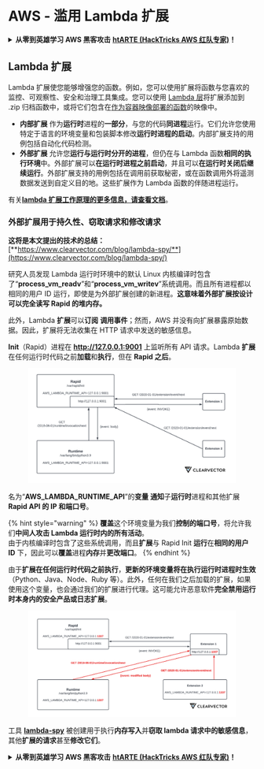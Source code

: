 # AWS - 滥用 Lambda 扩展

<details>

<summary><strong>从零到英雄学习 AWS 黑客攻击</strong> <a href="https://training.hacktricks.xyz/courses/arte"><strong>htARTE (HackTricks AWS 红队专家)</strong></a><strong>！</strong></summary>

支持 HackTricks 的其他方式：

* 如果您想在 **HackTricks** 中看到您的**公司广告**或**下载 HackTricks 的 PDF**，请查看[**订阅计划**](https://github.com/sponsors/carlospolop)！
* 获取[**官方 PEASS & HackTricks 商品**](https://peass.creator-spring.com)
* 发现[**PEASS 家族**](https://opensea.io/collection/the-peass-family)，我们独家的[**NFTs 集合**](https://opensea.io/collection/the-peass-family)
* **加入** 💬 [**Discord 群组**](https://discord.gg/hRep4RUj7f) 或 [**telegram 群组**](https://t.me/peass) 或在 **Twitter** 🐦 上**关注**我 [**@carlospolopm**](https://twitter.com/carlospolopm)**。**
* **通过向** [**HackTricks**](https://github.com/carlospolop/hacktricks) 和 [**HackTricks Cloud**](https://github.com/carlospolop/hacktricks-cloud) github 仓库提交 PR 来分享您的黑客技巧。

</details>

## Lambda 扩展

Lambda 扩展使您能够增强您的函数。例如，您可以使用扩展将函数与您喜欢的监控、可观察性、安全和治理工具集成。您可以使用 [Lambda 层](https://docs.aws.amazon.com/lambda/latest/dg/configuration-layers.html)将扩展添加到 .zip 归档函数中，或将它们包含在[作为容器映像部署的函数](https://aws.amazon.com/blogs/compute/working-with-lambda-layers-and-extensions-in-container-images/)的映像中。

* **内部扩展** 作为**运行时**进程的**一部分**，与您的代码**同进程**运行。它们允许您使用特定于语言的环境变量和包装脚本修改**运行时进程的启动**。内部扩展支持的用例包括自动化代码检测。
* **外部扩展** 允许您**运行与运行时分开的进程**，但仍在与 Lambda 函数**相同的执行环境**中。外部扩展可以**在运行时进程之前启动**，并且可以**在运行时关闭后继续运行**。外部扩展支持的用例包括在调用前获取秘密，或在函数调用外将遥测数据发送到自定义目的地。这些扩展作为 Lambda 函数的伴随进程运行。

有关[**lambda 扩展工作原理的更多信息，请查看文档**](https://docs.aws.amazon.com/lambda/latest/dg/runtimes-extensions-api.html)。

### 外部扩展用于持久性、窃取请求和修改请求

**这将是本文提出的技术的总结：** [**https://www.clearvector.com/blog/lambda-spy/**](https://www.clearvector.com/blog/lambda-spy/)

研究人员发现 Lambda 运行时环境中的默认 Linux 内核编译时包含了“**process_vm_readv**”和“**process_vm_writev**”系统调用。而且所有进程都以相同的用户 ID 运行，即使是为外部扩展创建的新进程。**这意味着外部扩展按设计可以完全读写 Rapid 的堆内存。**

此外，Lambda **扩展**可以**订阅** **调用事件**；然而，AWS 并没有向扩展暴露原始数据。因此，扩展将无法收集在 HTTP 请求中发送的敏感信息。

**Init**（Rapid）进程在 **http://127.0.0.1:9001** 上监听所有 API 请求。Lambda **扩展**在任何运行时代码之前**加载**和**执行**，但在 **Rapid 之后**。

<figure><img src="../../../../.gitbook/assets/image (90).png" alt=""><figcaption></figcaption></figure>

名为“**AWS_LAMBDA_RUNTIME_API**”的**变量** **通知**子**运行时**进程和其他扩展**Rapid API 的 IP 和端口号**。

{% hint style="warning" %}
**覆盖**这个环境变量为我们**控制的端口号**，将允许我们**中间人攻击 Lambda 运行时内的所有活动**。\
由于内核编译时包含了这些系统调用，而且**扩展**与 Rapid Init **运行**在**相同的用户 ID** 下，因此可以**覆盖**进程**内存**并**更改端口**。
{% endhint %}

由于**扩展在任何运行时代码之前执行**，**更新的环境变量将在执行运行时进程时生效**（Python、Java、Node、Ruby 等）。此外，任何在我们之后加载的扩展，如果使用这个变量，也会通过我们的扩展进行代理。这可能允许恶意软件**完全禁用运行时本身内的安全产品或日志扩展**。

<figure><img src="../../../../.gitbook/assets/image (3) (4).png" alt=""><figcaption></figcaption></figure>

工具 [**lambda-spy**](https://github.com/clearvector/lambda-spy) 被创建用于执行**内存写入**并**窃取 lambda 请求中的敏感信息**，其他**扩展的请求**甚至**修改它们**。

<details>

<summary><strong>从零到英雄学习 AWS 黑客攻击</strong> <a href="https://training.hacktricks.xyz/courses/arte"><strong>htARTE (HackTricks AWS 红队专家)</strong></a><strong>！</strong></summary>

支持 HackTricks 的其他方式：

* 如果您想在 **HackTricks** 中看到您的**公司广告**或**下载 HackTricks 的 PDF**，请查看[**订阅计划**](https://github.com/sponsors/carlospolop)！
* 获取[**官方 PEASS & HackTricks 商品**](https://peass.creator-spring.com)
* 发现[**PEASS 家族**](https://opensea.io/collection/the-peass-family)，我们独家的[**NFTs 集合**](https://opensea.io/collection/the-peass-family)
* **加入** 💬 [**Discord 群组**](https://discord.gg/hRep4RUj7f) 或 [**telegram 群组**](https://t.me/peass) 或在 **Twitter** 🐦 上**关注**我 [**@carlospolopm**](https://twitter.com/carlospolopm)**。**
* **通过向** [**HackTricks**](https://github.com/carlospolop/hacktricks) 和 [**HackTricks Cloud**](https://github.com/carlospolop/hacktricks-cloud) github 仓库提交 PR 来分享您的黑客技巧。

</details>
